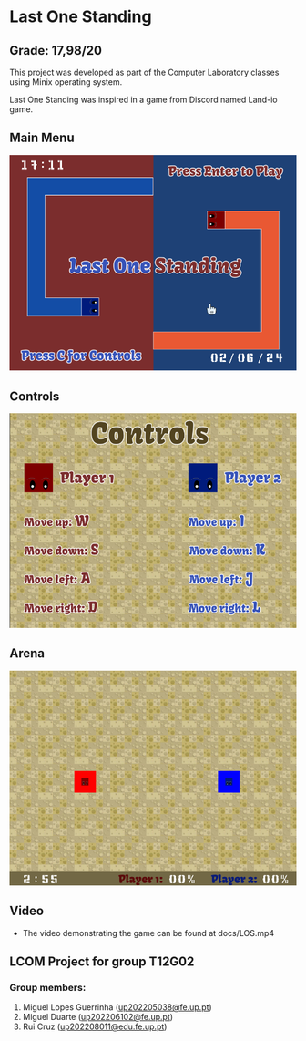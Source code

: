 # Last One Standing
## Grade: 17,98/20
This project was developed as part of the Computer Laboratory classes using Minix operating system.

<p>Last One Standing was inspired in a game from Discord named Land-io game.</p>

## Main Menu

<p align="center" justify="center">
  <img src="docs/images/menu.png" alt="Menu">
</p>

## Controls

<p align="center" justify="center">
  <img src="docs/images/controls.png" alt="Controls">
</p>

## Arena

<p align="center" justify="center">
  <img src="docs/images/arena.png" alt="Arena">
</p>

## Video

- The video demonstrating the game can be found at docs/LOS.mp4

## LCOM Project for group T12G02

### Group members:

1. Miguel Lopes Guerrinha (up202205038@fe.up.pt)
2. Miguel Duarte (up202206102@fe.up.pt)
3. Rui Cruz (up202208011@edu.fe.up.pt)
